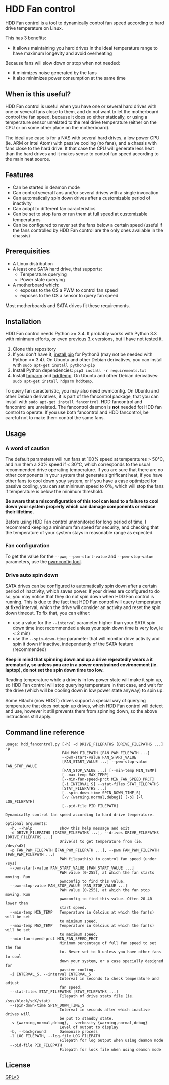 HDD Fan control
===============

HDD Fan control is a tool to dynamically control fan speed according to hard drive temperature on Linux.

This has 3 benefits:

* it allows maintaining you hard drives in the ideal temperature range to have maximum longevity and avoid overheating

Because fans will slow down or stop when not needed:

* it minimizes noise generated by the fans
* it also minimizes power consumption at the same time


## When is this useful?

HDD Fan control is useful when you have one or several hard drives with one or several fans close to them, and do not want to let the motherboard control the fan speed, because it does so either statically, or using a temperature sensor unrelated to the real drive temperature (either on the CPU or on some other place on the motherboard).

The ideal use case is for a NAS with several hard drives, a low power CPU (ie. ARM or Intel Atom) with passive cooling (no fans), and a chassis with fans close to the hard drive. It that case the CPU will generate less heat than the hard drives and it makes sense to control fan speed according to the main heat source.


## Features

* Can be started in deamon mode
* Can control several fans and/or several drives with a single invocation
* Can automatically spin down drives after a customizable period of inactivity
* Can adapt to different fan caracteristics
* Can be set to stop fans or run them at full speed at customizable temperatures
* Can be configured to never set the fans below a certain speed (useful if the fans controlled by HDD Fan control are the only ones available in the chassis)


## Prerequisities

* A Linux distribution
* A least one SATA hard drive, that supports:
    * Temperature querying
    * Power state querying
* A motherboard which:
    * exposes to the OS a PWM to control fan speed
    * exposes to the OS a sensor to query fan speed

Most motherboards and SATA drives fit these requirements.


## Installation

HDD Fan control needs Python >= 3.4. It probably works with Python 3.3 with minimum efforts, or even previous 3.x versions, but I have not tested it.

1. Clone this repository
2. If you don't have it, [install pip](http://www.pip-installer.org/en/latest/installing.html) for Python3 (may not be needed with Python >= 3.4).
On Ubuntu and other Debian derivatives, you can install with `sudo apt-get install python3-pip`
3. Install Python dependencies: `pip3 install -r requirements.txt`
4. Install [hdparm](http://sourceforge.net/projects/hdparm/) and [hddtemp](http://www.guzu.net/linux/hddtemp.php).
On Ubuntu and other Debian derivatives: `sudo apt-get install hdparm hddtemp`.

To query fan caracteristic, you may also need pwmconfig. On Ubuntu and other Debian derivatives, it is part of the fancontrol package, that you can install with `sudo apt-get install fancontrol`. HDD fancontrol and fancontrol are unrelated. The fancontrol daemon is **not** needed fot HDD fan control to operate. If you use both fancontrol and HDD fancontrol, be careful not to make them control the same fans.


## Usage

### A word of caution

The default parameters will run fans at 100% speed at temperatures > 50°C, and run them a 20% speed if < 30°C, which corresponds to the usual recommended drive operating temperature. If you are sure that there are no other components in your system that generate significant heat, if you have other fans to cool down youy system, or if you have a case optimized for passive cooling, you can set minimum speed to 0%, which will stop the fans if temperature is below the minimum threshold.

**Be aware that a misconfiguration of this tool can lead to a failure to cool down your system properly  which can damage components or reduce their lifetime.**

Before using HDD Fan control unmonitored for long  period of time, I recommend keeping a minimum fan speed for security, and checking that the temperature of your system stays in reasonable range as expected.

### Fan configuration

To get the value  for the `--pwm`,  `--pwm-start-value` and `--pwm-stop-value` parameters, use the [pwmconfig tool](http://www.lm-sensors.org/wiki/man/pwmconfig).

### Drive auto spin down

SATA drives can be configured to automatically spin down after a certain period of inactivity, which saves power. If your drives are configured to do so, you may notice that they do not spin down when HDD Fan control is running.
This is due to the fact that HDD Fan control will query temperature at fixed interval, which the drive will consider an activity and reset the spin down timeout.
To fix that, you can either:

* use a value for the `--interval` parameter higher than your SATA spin down time (not recommended unless your spin down time is very low, ie < 2 min)
* use the `--spin-down-time` parameter that will monitor drive activity and spin it down if inactive, independantly of the SATA feature (recommended)

**Keep in mind that spinning down and up a drive repeatedly wears a it prematurly, so unless you are in a power constrained environement (ie. laptop), do not set the spin down time too low.**

Reading temperature while a drive is in low power state will make it spin up, so HDD Fan control will stop querying temperature in that case, and wait for the drive (which will be cooling down in low power state anyway) to spin up.

Some Hitachi (now HGST) drives support a special way of querying temperature that does not spin up drives, which HDD Fan control will detect and use, however it still prevents them from spinning down, so the above instructions still apply.


## Command line reference

    usage: hdd_fancontrol.py [-h] -d DRIVE_FILEPATHS [DRIVE_FILEPATHS ...] -p
                             FAN_PWM_FILEPATH [FAN_PWM_FILEPATH ...]
                             --pwm-start-value FAN_START_VALUE
                             [FAN_START_VALUE ...] --pwm-stop-value FAN_STOP_VALUE
                             [FAN_STOP_VALUE ...] [--min-temp MIN_TEMP]
                             [--max-temp MAX_TEMP]
                             [--min-fan-speed-prct MIN_FAN_SPEED_PRCT]
                             [-i INTERVAL_S] --stat-files STAT_FILEPATHS
                             [STAT_FILEPATHS ...]
                             [--spin-down-time SPIN_DOWN_TIME_S]
                             [-v {warning,normal,debug}] [-b] [-l LOG_FILEPATH]
                             [--pid-file PID_FILEPATH]

    Dynamically control fan speed according to hard drive temperature.

    optional arguments:
      -h, --help            show this help message and exit
      -d DRIVE_FILEPATHS [DRIVE_FILEPATHS ...], --drives DRIVE_FILEPATHS [DRIVE_FILEPATHS ...]
                            Drive(s) to get temperature from (ie. /dev/sdX)
      -p FAN_PWM_FILEPATH [FAN_PWM_FILEPATH ...], --pwm FAN_PWM_FILEPATH [FAN_PWM_FILEPATH ...]
                            PWM filepath(s) to control fan speed (under /sys)
      --pwm-start-value FAN_START_VALUE [FAN_START_VALUE ...]
                            PWM value (0-255), at which the fan starts moving. Run
                            pwmconfig to find this value.
      --pwm-stop-value FAN_STOP_VALUE [FAN_STOP_VALUE ...]
                            PWM value (0-255), at which the fan stop moving. Run
                            pwmconfig to find this value. Often 20-40 lower than
                            start speed.
      --min-temp MIN_TEMP   Temperature in Celcius at which the fan(s) will be set
                            to minimum speed.
      --max-temp MAX_TEMP   Temperature in Celcius at which the fan(s) will be set
                            to maximum speed.
      --min-fan-speed-prct MIN_FAN_SPEED_PRCT
                            Minimum percentage of full fan speed to set the fan
                            to. Never set to 0 unless you have other fans to cool
                            down your system, or a case specially designed for
                            passive cooling.
      -i INTERVAL_S, --interval INTERVAL_S
                            Interval in seconds to check temperature and adjust
                            fan speed.
      --stat-files STAT_FILEPATHS [STAT_FILEPATHS ...]
                            Filepath of drive stats file (ie. /sys/block/sdX/stat)
      --spin-down-time SPIN_DOWN_TIME_S
                            Interval in seconds after which inactive drives will
                            be put to standby state.
      -v {warning,normal,debug}, --verbosity {warning,normal,debug}
                            Level of output to display
      -b, --background      Daemonize process
      -l LOG_FILEPATH, --log-file LOG_FILEPATH
                            Filepath for log output when using deamon mode
      --pid-file PID_FILEPATH
                            Filepath for lock file when using deamon mode


## License

[GPLv3](https://www.gnu.org/licenses/gpl-3.0-standalone.html)
